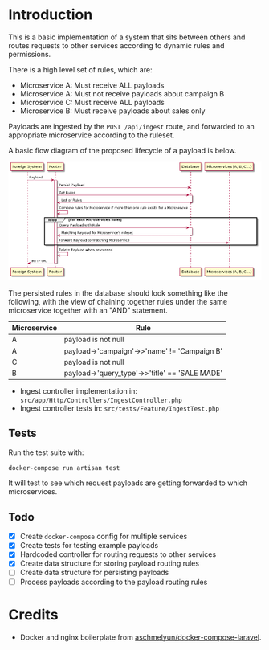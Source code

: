 # Introduction

This is a basic implementation of a system that sits between others and routes requests to other services according to dynamic rules and permissions.

There is a high level set of rules, which are:

- Microservice A: Must receive ALL payloads
- Microservice A: Must not receive payloads about campaign B
- Microservice C: Must receive ALL payloads
- Microservice B: Must receive payloads about sales only

Payloads are ingested by the `POST /api/ingest` route, and forwarded to an appropriate microservice according to the ruleset.

A basic flow diagram of the proposed lifecycle of a payload is below.

![UML](assets/UML.png)

The persisted rules in the database should look something like the following, with the view of chaining together rules under the same microservice together with an "AND" statement.

| Microservice | Rule                                           |
|--------------|------------------------------------------------|
| A            | payload is not null                            |
| A            | payload->'campaign'->>'name' != 'Campaign B'   |
| C            | payload is not null                            |
| B            | payload->'query_type'->>'title' == 'SALE MADE' |

- Ingest controller implementation in: `src/app/Http/Controllers/IngestController.php`
- Ingest controller tests in: `src/tests/Feature/IngestTest.php`

## Tests

Run the test suite with:

```
docker-compose run artisan test
```

It will test to see which request payloads are getting forwarded to which microservices.

## Todo

* [x] Create `docker-compose` config for multiple services
* [x] Create tests for testing example payloads
* [x] Hardcoded controller for routing requests to other services
* [x] Create data structure for storing payload routing rules
* [ ] Create data structure for persisting payloads
* [ ] Process payloads according to the payload routing rules

# Credits 

* Docker and nginx boilerplate from [aschmelyun/docker-compose-laravel](https://github.com/aschmelyun/docker-compose-laravel).
